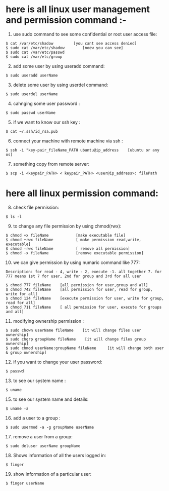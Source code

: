 # here is all linux user management and permission command :- 

1. use sudo command to see some confidential or root user access file:
```
$ cat /var/etc/shadow         [you cant see access denied]
$ sudo cat /var/etc/shadow        [noew you can see]
$ sudo cat /var/etc/passwd
$ sudo cat /var/etc/group

```
2. add some user by using useradd command:
```
$ sudo useradd userName

```
3. delete some user by using userdel command:
```
$ sudo userdel userName

```
4. cahnging some user password :
```
$ sudo passwd userName

```
5. if we want to know our ssh key :
```
$ cat ~/.ssh/id_rsa.pub

```
6. connect your machine with remote machine via ssh :
```
$ ssh -i "key-pair_fileName_PATH ubuntu@ip_address    [ubuntu or any os]

```
7. something copy from remote server:
```
$ scp -i <keypair_PATH> < keypair_PATH> <user@ip_address>: filePath 

```
# here all linux permission command:

8. check file permission:
```
$ ls -l

```
9. to change any file permission by using chmod(rwx):
```
$ chmod +x fileName            [make executable file]
$ chmod +rwx fileName          [ make permission read,write, executable]
$ chmod -rwx fileName          [ remove all permission]
$ chmod -x fileName            [remove executable permission]

```
10. we can give permission by using numaric command like 777:
```
Description: for read - 4, write - 2, execute -1. all together 7. for 777 means 1st 7 for user, 2nd for group and 3rd for all user

$ chmod 777 fileName    [all permission for user,group and all]
$ chmod 742 fileName    [all permission for user, read for group, write for all]
$ chmod 124 fileName    [execute permission for user, write for group, read for all]
$ chmod 711 fileName    [ all permission for user, execute for groups and all]

```
11. modifying ownership permission :

```
$ sudo chown userName fileName    [it will change files user ownership]
$ sudo chgrp groupName fileName    [it will change files group ownership]
$ sudo chmod userName:groupName fileName     [it will change both user & group ownership]

```
12. if you want to change your user password:
```
$ passwd

```
13. to see our system name :
```
$ uname

```
15. to see our system name and details:
```
$ uname -a

```
16. add a user to a group :
```
$ sudo usermod -a -g groupName userName

```
17. remove a user from a group:
```
$ sudo deluser userName groupName

```
18. Shows information of all the users logged in:
```
$ finger

```
19. show information of a particular user:
```
$ finger userName

```

